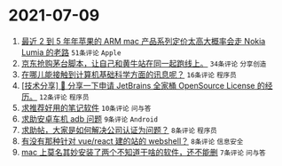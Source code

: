 # 2021-07-09

1. [最近 2 到 5 年年苹果的 ARM mac 产品系列定价太高大概率会走 Nokia Lumia 的老路](https://www.v2ex.com/t/788428) `51条评论` `Apple`
1. [京东抢购茅台脚本，让自己和黄牛站在同一起跑线上。](https://www.v2ex.com/t/788420) `34条评论` `分享创造`
1. [在哪儿能接触到计算机基础科学方面的讯息呢？](https://www.v2ex.com/t/788418) `16条评论` `程序员`
1. [[技术分享] 💌 分享一下申请 JetBrains 全家桶 OpenSource License 的经历。](https://www.v2ex.com/t/788434) `12条评论` `程序员`
1. [求推荐好用的笔记软件](https://www.v2ex.com/t/788435) `10条评论` `问与答`
1. [求助安卓车机 adb 问题](https://www.v2ex.com/t/788431) `9条评论` `Android`
1. [求助帖，大家是如何解决公司认证为问题？](https://www.v2ex.com/t/788426) `8条评论` `程序员`
1. [有没有那种针对 vue/react 建的站的 webshell？](https://www.v2ex.com/t/788425) `8条评论` `信息安全`
1. [mac 上莫名其妙安装了两个不知道干啥的软件，还不能删](https://www.v2ex.com/t/788432) `7条评论` `问与答`
